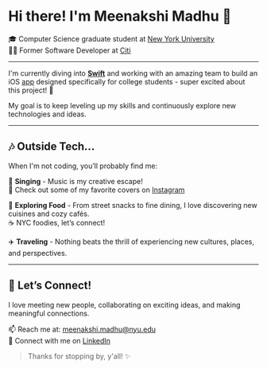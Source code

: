 # Hi there! I'm Meenakshi Madhu 👋

🎓 Computer Science graduate student at [New York University](https://www.nyu.edu/)  
👩‍💼 Former Software Developer at [Citi](https://www.linkedin.com/company/citi-india/)

---

I'm currently diving into **[Swift](https://www.swift.org/)** and working with an amazing team to build an iOS [app](https://www.linkedin.com/company/thebukuapp/) designed specifically for college students - super excited about this project! 🚀  

My goal is to keep leveling up my skills and continuously explore new technologies and ideas.

---

## 🎶 Outside Tech...

When I'm not coding, you’ll probably find me:

🎤 **Singing** - Music is my creative escape!  
🎵 Check out some of my favorite covers on [Instagram](https://www.instagram.com/jonquil_musique/)

🍕 **Exploring Food** - From street snacks to fine dining, I love discovering new cuisines and cozy cafés.  
☕ NYC foodies, let’s connect!

✈️ **Traveling** - Nothing beats the thrill of experiencing new cultures, places, and perspectives.

---

## 🤝 Let’s Connect!

I love meeting new people, collaborating on exciting ideas, and making meaningful connections.

📫 Reach me at: [meenakshi.madhu@nyu.edu](mailto:meenakshi.madhu@nyu.edu)  
🔗 Connect with me on [LinkedIn](https://www.linkedin.com/in/meenakshi-madhu/)

> Thanks for stopping by, y'all! ✨
